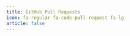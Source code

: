 ```yaml
---
title: GitHub Pull Requests
icon: fa-regular fa-code-pull-request fa-lg
article: false
---
```


<GitHubPRList />